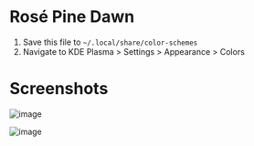# Rosé Pine Dawn
1. Save this file to `~/.local/share/color-schemes`
2. Navigate to KDE Plasma > Settings > Appearance > Colors

# Screenshots
![image](https://github.com/VoxelPrismatic/theming/assets/45671764/1111b3d5-dd5d-4386-8247-044071636feb)

![image](https://github.com/VoxelPrismatic/theming/assets/45671764/2a29f6a9-2feb-4fce-badd-6da4e0b36270)
